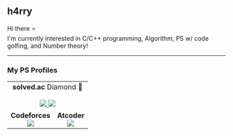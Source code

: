 ## h4rry
Hi there ⭐  
I'm currently interested in C/C++ programming, Algorithm, PS w/ code golfing, and Number theory!  
___
### My PS Profiles
<table>
  <tr>
    <td colspan="2">
      <div align="center"><b>solved.ac</b> Diamond 💎</div>
      <br />
      <div align="center">
        <a href="https://solved.ac/h4rry">
          <img src="http://mazassumnida.wtf/api/v2/generate_badge?boj=h4rry" />
          <img src="http://mazandi.herokuapp.com/api?handle=h4rry&theme=dark"/>
        </a>
      </div>
    </td>
  </tr>
  <tr>
    <td>
      <div align="center"><b>Codeforces</b></div>
      <div align="center">
        <a href="https://codeforces.com/profile/h4rry_cf">
          <img src="https://cf.leed.at?id=h4rry_cf" />
        </a>
      </div>
    </td>
    <td>
      <div align="center"><b>Atcoder</b></div>
      <div align="center">
        <a href="https://atcoder.jp/users/h4rry_ac">
          <img src="https://atcoder-badge.kro.kr?id=h4rry_ac" />
        </a>
      </div>
    </td>
  </tr>
</table>
